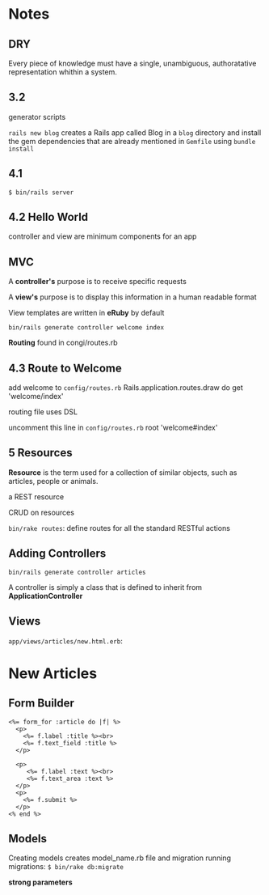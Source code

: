 # Notes

## DRY
Every piece of knowledge must have a single,
unambiguous, authoratative representation 
whithin a system.

## 3.2
generator scripts

`rails new blog` creates a Rails app called Blog in a 
`blog` directory and install the gem dependencies
that are already mentioned in `Gemfile` using `bundle install`

## 4.1
`$ bin/rails server`

## 4.2 Hello World
controller and view are minimum components for
an app

## MVC
A **controller's** purpose is to receive specific requests

A **view's** purpose is to display this information in a human readable format

View templates are written in **eRuby** by default

`bin/rails generate controller welcome index`

**Routing** found in congi/routes.rb

## 4.3 Route to Welcome
add welcome to `config/routes.rb`
    Rails.application.routes.draw do
      get 'welcome/index'

routing file uses DSL

uncomment this line in `config/routes.rb`
    root 'welcome#index'


## 5 Resources
**Resource** is the term used for a collection of similar objects, such as
articles, people or animals.

a REST resource

CRUD on resources

`bin/rake routes`: define routes for all the standard RESTful actions

## Adding Controllers
`bin/rails generate controller articles`

A controller is simply a class that is defined to inherit from 
**ApplicationController**

## Views
`app/views/articles/new.html.erb`:
    <h1>New Articles</h1>

## Form Builder
    <%= form_for :article do |f| %>
      <p>
        <%= f.label :title %><br>
        <%= f.text_field :title %>
      </p>

      <p>
         <%= f.label :text %><br>
         <%= f.text_area :text %>
      </p>
      <p>
        <%= f.submit %>
      </p>
    <% end %>

## Models
Creating models creates model_name.rb file and migration
running migrations: `$ bin/rake db:migrate`

**strong parameters**




